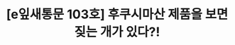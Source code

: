 ---
href: 'https://stib.ee/KQT1#new_tab'
title: '[e잎새통문 103호] 후쿠시마산 제품을 보면 짖는 개가 있다?!'
img: '/_assets/103.jpg'
---